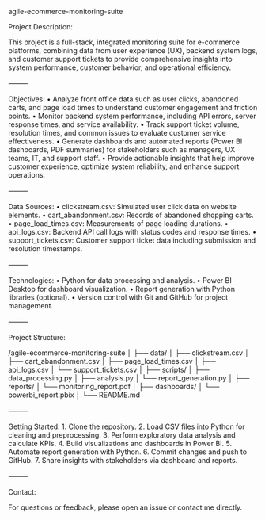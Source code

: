agile-ecommerce-monitoring-suite

Project Description:

This project is a full-stack, integrated monitoring suite for e-commerce platforms, combining data from user experience (UX), backend system logs, and customer support tickets to provide comprehensive insights into system performance, customer behavior, and operational efficiency.

⸻

Objectives:
	•	Analyze front office data such as user clicks, abandoned carts, and page load times to understand customer engagement and friction points.
	•	Monitor backend system performance, including API errors, server response times, and service availability.
	•	Track support ticket volume, resolution times, and common issues to evaluate customer service effectiveness.
	•	Generate dashboards and automated reports (Power BI dashboards, PDF summaries) for stakeholders such as managers, UX teams, IT, and support staff.
	•	Provide actionable insights that help improve customer experience, optimize system reliability, and enhance support operations.

⸻

Data Sources:
	•	clickstream.csv: Simulated user click data on website elements.
	•	cart_abandonment.csv: Records of abandoned shopping carts.
	•	page_load_times.csv: Measurements of page loading durations.
	•	api_logs.csv: Backend API call logs with status codes and response times.
	•	support_tickets.csv: Customer support ticket data including submission and resolution timestamps.

⸻

Technologies:
	•	Python for data processing and analysis.
	•	Power BI Desktop for dashboard visualization.
	•	Report generation with Python libraries (optional).
	•	Version control with Git and GitHub for project management.

⸻

Project Structure:

/agile-ecommerce-monitoring-suite
│
├── data/
│   ├── clickstream.csv
│   ├── cart_abandonment.csv
│   ├── page_load_times.csv
│   ├── api_logs.csv
│   └── support_tickets.csv
│
├── scripts/
│   ├── data_processing.py
│   ├── analysis.py
│   └── report_generation.py
│
├── reports/
│   └── monitoring_report.pdf
│
├── dashboards/
│   └── powerbi_report.pbix
│
└── README.md


⸻

Getting Started:
	1.	Clone the repository.
	2.	Load CSV files into Python for cleaning and preprocessing.
	3.	Perform exploratory data analysis and calculate KPIs.
	4.	Build visualizations and dashboards in Power BI.
	5.	Automate report generation with Python.
	6.	Commit changes and push to GitHub.
	7.	Share insights with stakeholders via dashboard and reports.

⸻

Contact:

For questions or feedback, please open an issue or contact me directly.
